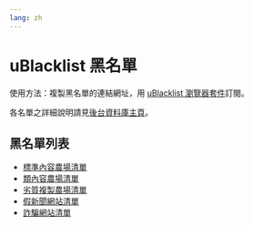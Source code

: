 ```yaml
---
lang: zh
---
```

uBlacklist 黑名單
=================

使用方法：複製黑名單的連結網址，用 [uBlacklist 瀏覽器套件](https://iorate.github.io/ublacklist/docs)訂閱。

各名單之詳細說明請見[後台資料庫主頁](./subscriptions)。

## 黑名單列表
* [標準內容農場清單](../files/blocklist-ublacklist/content-farms.txt)
* [類內容農場清單](../files/blocklist-ublacklist/nearly-content-farms.txt)
* [劣質複製農場清單](../files/blocklist-ublacklist/bad-cloners.txt)
* [假新聞網站清單](../files/blocklist-ublacklist/fake-news.txt)
* [詐騙網站清單](../files/blocklist-ublacklist/scam-sites.txt)
